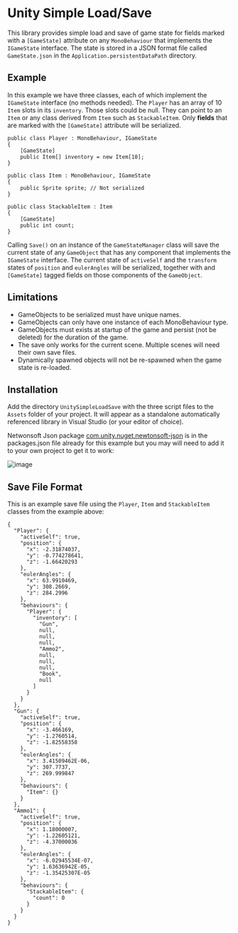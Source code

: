 # Unity Simple Load/Save

This library provides simple load and save of game state for fields marked with a ```[GameState]``` attribute on any ```MonoBehaviour``` that implements the ```IGameState``` interface. The state is stored in a JSON format file called ```GameState.json``` in the ```Application.persistentDataPath``` directory. 

## Example ##

In this example we have three classes, each of which implement the ```IGameState``` interface (no methods needed).
The ```Player``` has an array of 10 ```Item``` slots in its ```inventory```. 
Those slots could be null. They can point to an ```Item``` or any class derived from ```Item``` such as ```StackableItem```.
Only **fields** that are marked with the ```[GameState]``` attribute will be serialized.

```
public class Player : MonoBehaviour, IGameState
{
    [GameState]
    public Item[] inventory = new Item[10];
}

public class Item : MonoBehaviour, IGameState
{
    public Sprite sprite; // Not serialized
}

public class StackableItem : Item
{
    [GameState]
    public int count;
}
```

Calling ```Save()``` on an instance of the ```GameStateManager``` class will save the current state of any ```GameObject``` that has any component that implements the ```IGameState``` interface. The current state of ```activeSelf``` and the ```transform``` states of ```position``` and ```eulerAngles``` will be serialized, together with and ```[GameState]``` tagged fields on those components of the ```GameObject```.

## Limitations ## 

- GameObjects to be serialized must have unique names.
- GameObjects can only have one instance of each MonoBehaviour type.
- GameObjects must exists at startup of the game and persist (not be deleted) for the duration of the game.
- The save only works for the current scene. Multiple scenes will need their own save files.
- Dynamically spawned objects will not be re-spawned when the game state is re-loaded.

## Installation ## 

Add the directory ```UnitySimpleLoadSave``` with the three script files to the ```Assets``` folder of your project. It will appear as a standalone automatically referenced library in Visual Studio (or your editor of choice).

Netwonsoft Json package [com.unity.nuget.newtonsoft-json](https://docs.unity3d.com/Packages/com.unity.nuget.newtonsoft-json@3.1/manual/index.html) is in the packages.json file already for this example but you may will need to add it to your own project to get it to work:

![image](https://user-images.githubusercontent.com/1547800/229220651-4baa6feb-5714-4a24-8bca-1a997caf347a.png)

## Save File Format ##

This is an example save file using the ```Player```, ```Item``` and ```StackableItem``` classes from the example above:

```
{
  "Player": {
    "activeSelf": true,
    "position": {
      "x": -2.31874037,
      "y": -0.774278641,
      "z": -1.66420293
    },
    "eulerAngles": {
      "x": 63.9910469,
      "y": 308.2669,
      "z": 284.2996
    },
    "behaviours": {
      "Player": {
        "inventory": [
          "Gun",
          null,
          null,
          null,
          "Ammo2",
          null,
          null,
          null,
          "Book",
          null
        ]
      }
    }
  },
  "Gun": {
    "activeSelf": true,
    "position": {
      "x": -3.466169,
      "y": -1.2760514,
      "z": -1.82558358
    },
    "eulerAngles": {
      "x": 3.41509462E-06,
      "y": 307.7737,
      "z": 269.999847
    },
    "behaviours": {
      "Item": {}
    }
  },
  "Ammo1": {
    "activeSelf": true,
    "position": {
      "x": 1.18000007,
      "y": -1.22605121,
      "z": -4.37000036
    },
    "eulerAngles": {
      "x": -6.02945534E-07,
      "y": 1.63636942E-05,
      "z": -1.35425307E-05
    },
    "behaviours": {
      "StackableItem": {
        "count": 0
      }
    }
  }
}
```

